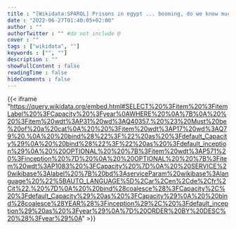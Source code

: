 ```yaml
---
title : "[Wikidata:SPARQL] Prisons in egypt ... booming, do we know much about them?"
date : "2022-06-27T01:40:05+02:00"
author : ""
authorTwitter : "" #do not include @
cover : ""
tags : ["wikidata", ""]
keywords : ["", ""]
description : ""
showFullContent : false
readingTime : false
hideComments : false
---
```

{{< iframe "https://query.wikidata.org/embed.html#SELECT%20%3Fitem%20%3FitemLabel%20%3FCapacity%20%3Fyear%0AWHERE%20%0A%7B%0A%20%20%3Fitem%20wdt%3AP31%20wd%3AQ40357.%20%23%20Must%20be%20of%20a%20cat%0A%20%20%3Fitem%20wdt%3AP17%20wd%3AQ79%20.%0A%20%20bind%28%22%3F%22%20as%20%3Fdefault_Capacity%29%0A%20%20bind%28%22%3F%22%20as%20%3Fdefault_inception%29%0A%20%20OPTIONAL%20%20%7B%3Fitem%20wdt%3AP571%20%3Finception%20%7D%20%0A%20%20OPTIONAL%20%20%7B%3Fitem%20wdt%3AP1083%20%3FCapacity%20%7D%0A%20%20SERVICE%20wikibase%3Alabel%20%7B%20bd%3AserviceParam%20wikibase%3Alanguage%20%22%5BAUTO_LANGUAGE%5D%2Car%2Cen%2Cde%2Cfr%2Cit%22.%20%7D%0A%20%20bind%28coalesce%28%3FCapacity%2C%20%3Fdefault_Capacity%29%20as%20%3FCapacity%29%0A%20%20bind%28coalesce%28YEAR%28%3Finception%29%2C%20%3Fdefault_inception%29%20as%20%3Fyear%29%0A%7D%20ORDER%20BY%20DESC%20%28%3Fyear%29%0A" >}} 
